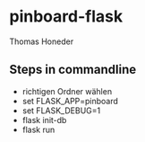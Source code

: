 # pinboard-flask
Thomas Honeder

## Steps in commandline
- richtigen Ordner wählen
- set FLASK_APP=pinboard
- set FLASK_DEBUG=1
- flask init-db
- flask run

